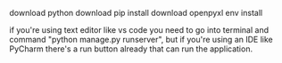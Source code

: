 download python
download pip install 
download openpyxl
env install


if you're using text editor like vs code you need to go into terminal and command "python manage.py runserver",
but if you're using an IDE like PyCharm there's a run button already that can run the application.
